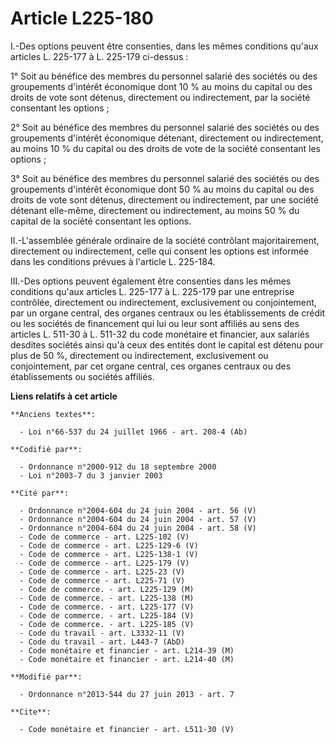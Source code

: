 # Article L225-180

I.-Des options peuvent être consenties, dans les mêmes conditions qu'aux articles L. 225-177 à L. 225-179 ci-dessus : 

1° Soit au bénéfice des membres du personnel salarié des sociétés ou des groupements d'intérêt économique dont 10 % au moins
du capital ou des droits de vote sont détenus, directement ou indirectement, par la société consentant les options ; 

2° Soit au bénéfice des membres du personnel salarié des sociétés ou des groupements d'intérêt économique détenant,
directement ou indirectement, au moins 10 % du capital ou des droits de vote de la société consentant les options ; 

3° Soit au bénéfice des membres du personnel salarié des sociétés ou des groupements d'intérêt économique dont 50 % au moins
du capital ou des droits de vote sont détenus, directement ou indirectement, par une société détenant elle-même, directement
ou indirectement, au moins 50 % du capital de la société consentant les options. 

II.-L'assemblée générale ordinaire de la société contrôlant majoritairement, directement ou indirectement, celle qui consent
les options est informée dans les conditions prévues à l'article L. 225-184. 

III.-Des options peuvent également être consenties dans les mêmes conditions qu'aux articles L. 225-177 à L. 225-179 par une
entreprise contrôlée, directement ou indirectement, exclusivement ou conjointement, par un organe central, des organes
centraux ou les établissements de crédit ou les sociétés de financement qui lui ou leur sont affiliés au sens des articles L.
511-30 à L. 511-32 du code monétaire et financier, aux salariés desdites sociétés ainsi qu'à ceux des entités dont le capital
est détenu pour plus de 50 %, directement ou indirectement, exclusivement ou conjointement, par cet organe central, ces
organes centraux ou des établissements ou sociétés affiliés.

**Liens relatifs à cet article**

	**Anciens textes**:

	  - Loi n°66-537 du 24 juillet 1966 - art. 208-4 (Ab)

	**Codifié par**:

	  - Ordonnance n°2000-912 du 18 septembre 2000
	  - Loi n°2003-7 du 3 janvier 2003

	**Cité par**:

	  - Ordonnance n°2004-604 du 24 juin 2004 - art. 56 (V)
	  - Ordonnance n°2004-604 du 24 juin 2004 - art. 57 (V)
	  - Ordonnance n°2004-604 du 24 juin 2004 - art. 58 (V)
	  - Code de commerce - art. L225-102 (V)
	  - Code de commerce - art. L225-129-6 (V)
	  - Code de commerce - art. L225-138-1 (V)
	  - Code de commerce - art. L225-179 (V)
	  - Code de commerce - art. L225-23 (V)
	  - Code de commerce - art. L225-71 (V)
	  - Code de commerce. - art. L225-129 (M)
	  - Code de commerce. - art. L225-138 (M)
	  - Code de commerce. - art. L225-177 (V)
	  - Code de commerce. - art. L225-184 (V)
	  - Code de commerce. - art. L225-185 (V)
	  - Code du travail - art. L3332-11 (V)
	  - Code du travail - art. L443-7 (AbD)
	  - Code monétaire et financier - art. L214-39 (M)
	  - Code monétaire et financier - art. L214-40 (M)

	**Modifié par**:

	  - Ordonnance n°2013-544 du 27 juin 2013 - art. 7

	**Cite**:

	  - Code monétaire et financier - art. L511-30 (V)
